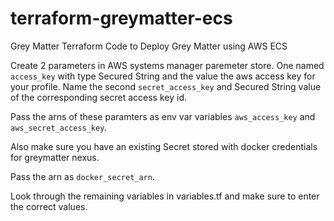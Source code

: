 # terraform-greymatter-ecs
Grey Matter Terraform Code to Deploy Grey Matter using AWS ECS

Create 2 parameters in AWS systems manager paremeter store. One named `access_key` with type Secured String and the value the aws access key for your profile. Name the second `secret_access_key` and Secured String value of the corresponding secret access key id.

Pass the arns of these paramters as env var variables `aws_access_key` and `aws_secret_access_key`.

Also make sure you have an existing Secret stored with docker credentials for greymatter nexus.

Pass the arn as `docker_secret_arn`.

Look through the remaining variables in variables.tf and make sure to enter the correct values.
